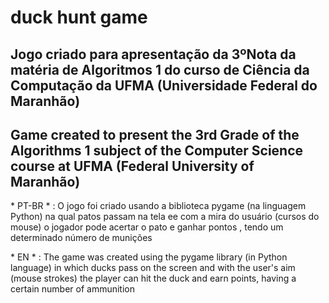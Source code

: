 # duck hunt game

## Jogo criado para apresentação da 3ºNota da matéria de Algoritmos 1 do curso de Ciência da Computação da UFMA (Universidade Federal do Maranhão)

## Game created to present the 3rd Grade of the Algorithms 1 subject of the Computer Science course at UFMA (Federal University of Maranhão)

<p> * PT-BR * : O jogo foi criado usando a biblioteca pygame (na linguagem Python) na qual patos passam na tela ee com a mira do usuário (cursos do mouse) o jogador pode acertar o pato e ganhar pontos , tendo um determinado número de munições </p>

<p> * EN * : The game was created using the pygame library (in Python language) in which ducks pass on the screen and with the user's aim (mouse strokes) the player can hit the duck and earn points, having a certain number of ammunition </p>
